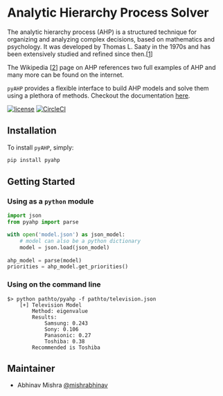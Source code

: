 # Analytic Hierarchy Process Solver
The analytic hierarchy process (AHP) is a structured technique for organizing
and analyzing complex decisions, based on mathematics and psychology. It was
developed by Thomas L. Saaty in the 1970s and has been extensively studied and
refined since then.[[1](https://www.sciencedirect.com/science/article/abs/pii/037722179090057I)]

The Wikipedia [[2](https://en.wikipedia.org/wiki/Analytic_hierarchy_process)] page
on AHP references two full examples of AHP and many more can be found on the
internet.

`pyAHP` provides a flexible interface to build AHP models and solve them using
a plethora of methods. Checkout the documentation [here](https://pyahp.gitbook.io/pyahp/).

[![license](https://img.shields.io/github/license/mashape/apistatus.svg)]() [![CircleCI](https://circleci.com/gh/pyAHP/pyAHP.svg?style=shield)](https://circleci.com/gh/pyAHP/pyAHP)

## Installation
To install `pyAHP`, simply:
```python
pip install pyahp
```

## Getting Started

### Using as a `python` module

```python
import json
from pyahp import parse

with open('model.json') as json_model:
    # model can also be a python dictionary
    model = json.load(json_model)
    
ahp_model = parse(model) 
priorities = ahp_model.get_priorities()
```


### Using on the command line

```
$> python pathto/pyahp -f pathto/television.json
    [+] Television Model
	    Method: eigenvalue
	    Results:
		    Samsung: 0.243
		    Sony: 0.106
		    Panasonic: 0.27
		    Toshiba: 0.38
	    Recommended is Toshiba
```

## Maintainer
- Abhinav Mishra [@mishrabhinav](https://github.com/mishrabhinav)
